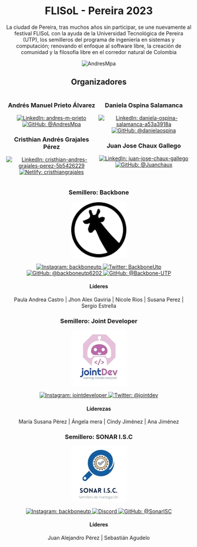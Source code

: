 <div align="center">

# FLISoL - Pereira 2023

La ciudad de Pereira, tras muchos años sin participar, se une nuevamente al festival FLISoL con la ayuda de la Universidad Tecnológica de Pereira (UTP), los semilleros del programa de ingeniería en sistemas y computación; renovando el enfoque al software libre, la creación de comunidad y la filosofía libre en el corredor natural de Colombia

<p>
  <img
    src="https://komarev.com/ghpvc/?username=FILSoL-Pereira&label=Profile%20views&color=0cce00&style=for-the-badge"
    alt="AndresMpa"
  />
</p>

</div>

<div align="center">

## Organizadores

</div>

<div style="display: inline-block; width: 49%; vertical-align: top;">

  <h3 align="center">
    Andrés Manuel Prieto Álvarez
  </h3>

  <p align="center">
    <a href="https://www.linkedin.com/in/andres-m-prieto/" target="blank">
      <img
        src="https://img.shields.io/badge/-linkedin-blue?style=for-the-badge&logo=linkedin"
        alt="LinkedIn: andres-m-prieto"
      />
    </a>
    <a href="https://github.com/AndresMpa" target="blank">
      <img
        src="https://img.shields.io/badge/-github-black?style=for-the-badge&logo=GitHub"
        alt="GitHub: @AndresMpa"
      />
    </a>
  </p>

  <h3 align="center">
    Cristhian Andrés Grajales Pérez 
  </h3>

  <p align="center">
    <a href="https://www.linkedin.com/in/cristhian-andres-grajales-perez-5b5426229/" target="blank">
      <img
        src="https://img.shields.io/badge/-linkedin-blue?style=for-the-badge&logo=linkedin"
        alt="LinkedIn: cristhian-andres-grajales-perez-5b5426229"
      />
    </a>
    <a href="https://cristhiangrajales.netlify.app/" target="blank">
      <img
        src="https://img.shields.io/badge/-netlify-black?style=for-the-badge&logo=Netlify"
        alt="Netlify: cristhiangrajales"
      />
    </a>
  </p>
</div>

<div style="display: inline-block; width: 49%; vertical-align: top;">

  <h3 align="center">
    Daniela Ospina Salamanca
  </h3>

  <p align="center">
    <a href="https://www.linkedin.com/in/daniela-ospina-salamanca-a53a3918a/" target="blank">
      <img
        src="https://img.shields.io/badge/-linkedin-blue?style=for-the-badge&logo=linkedin"
        alt="LinkedIn: daniela-ospina-salamanca-a53a3918a"
      />
    </a>
    <a href="https://github.com/danielaospina" target="blank">
      <img
        src="https://img.shields.io/badge/-github-black?style=for-the-badge&logo=GitHub"
        alt="GitHub: @danielaospina"
      />
    </a>
  </p>

  <h3 align="center">
    Juan Jose Chaux Gallego
  </h3>

  <p align="center">
    <a href="https://www.linkedin.com/in/juan-jose-chaux-gallego" target="blank">
      <img
        src="https://img.shields.io/badge/-linkedin-blue?style=for-the-badge&logo=linkedin"
        alt="LinkedIn: juan-jose-chaux-gallego"
      />
    </a>
    <a href="https://github.com/Juanchaux" target="blank">
      <img
        src="https://img.shields.io/badge/-github-black?style=for-the-badge&logo=GitHub"
        alt="GitHub: @Juanchaux"
      />
    </a>
  </p>
</div>

<div align="center">

### Semillero: Backbone

![Backbone](./.assets/backbone.png)

<p>
  <a href="https://www.instagram.com/backboneutp/" target="blank">
    <img
      src="https://img.shields.io/badge/-instagram-pink?style=for-the-badge&logo=instagram"
      alt="Instagram: backboneutp"
    />
  </a>
  <a href="https://twitter.com/BackboneUtp" target="blank">
    <img
      src="https://img.shields.io/badge/-twitter-blue?style=for-the-badge&logo=twitter"
      alt="Twitter: BackboneUtp"
    />
  </a>
  <a href="https://www.youtube.com/@backboneutp6202" target="blank">
    <img
      src="https://img.shields.io/badge/-youtube-red?style=for-the-badge&logo=youtube"
      alt="GitHub: @backboneutp6202"
    />
  </a>
  <a href="https://github.com/Backbone-UTP" target="blank">
    <img
      src="https://img.shields.io/badge/-github-black?style=for-the-badge&logo=GitHub"
      alt="GitHub: @Backbone-UTP"
    />
  </a>
</p>

#### Líderes

Paula Andrea Castro |
Jhon Alex Gaviria |
Nicole Rios |
Susana Perez |
Sergio Estrella

</div>

<div align="center">

### Semillero: Joint Developer

![Joint Developer](./.assets/joint.png)

<p>
  <a href="https://instagram.com/jointdeveloper?igshid=ZDdkNTZiNTM=" target="blank">
    <img
      src="https://img.shields.io/badge/-instagram-pink?style=for-the-badge&logo=instagram"
      alt="Instagram: jointdeveloper"
    />
  </a>
  <a href="https://twitter.com/jointdev?t=tKkRwHhqBU4ZD4K8QRCuAg&s=09" target="blank">
    <img
      src="https://img.shields.io/badge/-twitter-blue?style=for-the-badge&logo=twitter"
      alt="Twitter: @jointdev"
    />
  </a>
</p>

#### Líderezas

María Susana Pérez |
Ángela mera |
Cindy Jiménez |
Ana Jiménez

</div>

<div align="center">

### Semillero: SONAR I.S.C

![Sonar ISC](./.assets/sonar.png)

<p>
  <a href="https://www.instagram.com/sonar_utp/" target="blank">
    <img
      src="https://img.shields.io/badge/-instagram-pink?style=for-the-badge&logo=instagram"
      alt="Instagram: backboneutp"
    />
  </a>
  <a href="https://discord.gg/H6qZQxKET7" target="blank">
    <img
      src="https://img.shields.io/badge/-discord-darkgray?style=for-the-badge&logo=discord"
      alt="Discord"
    />
  </a>
  <a href="https://github.com/SonarISC" target="blank">
    <img
      src="https://img.shields.io/badge/-github-black?style=for-the-badge&logo=GitHub"
      alt="GitHub: @SonarISC"
    />
  </a>
</p>

#### Líderes

Juan Alejandro Pérez |
Sebastián Agudelo

</div>
